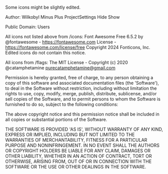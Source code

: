Some icons might be slightly edited.

Author: Wilkobyl
  Minus
  Plus
  ProjectSettings
  Hide
  Show

Public Domain:
  Users

All icons not listed above from /icons:
  Font Awesome Free 6.5.2 by @fontawesome - https://fontawesome.com License - https://fontawesome.com/license/free Copyright 2024 Fonticons, Inc. Edited icons do not contain this notice.

All icons from /flags:
  The MIT License - Copyright (c) 2020 @catamphetamine <purecatamphetamine@gmail.com>

  Permission is hereby granted, free of charge, to any person obtaining
  a copy of this software and associated documentation files (the
  'Software'), to deal in the Software without restriction, including
  without limitation the rights to use, copy, modify, merge, publish,
  distribute, sublicense, and/or sell copies of the Software, and to
  permit persons to whom the Software is furnished to do so, subject to
  the following conditions:

  The above copyright notice and this permission notice shall be
  included in all copies or substantial portions of the Software.

  THE SOFTWARE IS PROVIDED 'AS IS', WITHOUT WARRANTY OF ANY KIND,
  EXPRESS OR IMPLIED, INCLUDING BUT NOT LIMITED TO THE WARRANTIES OF
  MERCHANTABILITY, FITNESS FOR A PARTICULAR PURPOSE AND NONINFRINGEMENT.
  IN NO EVENT SHALL THE AUTHORS OR COPYRIGHT HOLDERS BE LIABLE FOR ANY
  CLAIM, DAMAGES OR OTHER LIABILITY, WHETHER IN AN ACTION OF CONTRACT,
  TORT OR OTHERWISE, ARISING FROM, OUT OF OR IN CONNECTION WITH THE
  SOFTWARE OR THE USE OR OTHER DEALINGS IN THE SOFTWARE.
